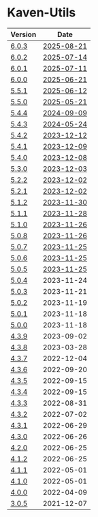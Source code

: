# Kaven-Utils

| Version | Date |
|---|---|
| [6.0.3](6.0.3) | [2025-08-21](# "2025-08-21T09:40:41.260Z") |
| [6.0.2](6.0.2) | [2025-07-14](# "2025-07-14T13:18:26.823Z") |
| [6.0.1](6.0.1) | [2025-07-11](# "2025-07-11T19:37:21.683Z") |
| [6.0.0](6.0.0) | [2025-06-21](# "2025-06-21T08:36:38.334Z") |
| [5.5.1](5.5.1) | [2025-06-12](# "2025-06-12T13:08:36.534Z") |
| [5.5.0](5.5.0) | [2025-05-21](# "2025-05-21T11:44:46.953Z") |
| [5.4.4](5.4.4) | [2024-09-09](# "2024-09-09T23:14:41.458Z") |
| [5.4.3](5.4.3) | [2024-05-24](# "2024-05-24T15:58:19.820Z") |
| [5.4.2](5.4.2) | [2023-12-12](# "2023-12-12T00:13:17.852Z") |
| [5.4.1](5.4.1) | [2023-12-09](# "2023-12-09T00:34:49.003Z") |
| [5.4.0](5.4.0) | [2023-12-08](# "2023-12-08T12:08:56.605Z") |
| [5.3.0](5.3.0) | [2023-12-03](# "2023-12-03T06:58:18.826Z") |
| [5.2.2](5.2.2) | [2023-12-02](# "2023-12-02T06:06:59.874Z") |
| [5.2.1](5.2.1) | [2023-12-02](# "2023-12-02T04:49:06.424Z") |
| [5.1.2](5.1.2) | [2023-11-30](# "2023-11-30T12:23:23.387Z") |
| [5.1.1](5.1.1) | [2023-11-28](# "2023-11-28T11:51:48.791Z") |
| [5.1.0](5.1.0) | [2023-11-26](# "2023-11-26T01:54:49.888Z") |
| [5.0.8](5.0.8) | [2023-11-26](# "2023-11-26T00:34:04.194Z") |
| [5.0.7](5.0.7) | [2023-11-25](# "2023-11-25T16:18:06.244Z") |
| [5.0.6](5.0.6) | [2023-11-25](# "2023-11-25T08:15:29.630Z") |
| [5.0.5](5.0.5) | [2023-11-25](# "2023-11-25T03:52:28.637Z") |
| [5.0.4](5.0.4) | 2023-11-24 |
| [5.0.3](5.0.3) | 2023-11-21 |
| [5.0.2](5.0.2) | 2023-11-19 |
| [5.0.1](5.0.1) | 2023-11-18 |
| [5.0.0](5.0.0) | 2023-11-18 |
| [4.3.9](4.3.9) | 2023-09-02 |
| [4.3.8](4.3.8) | 2023-03-28 |
| [4.3.7](4.3.7) | 2022-12-04 |
| [4.3.6](4.3.6) | 2022-09-20 |
| [4.3.5](4.3.5) | 2022-09-15 |
| [4.3.4](4.3.4) | 2022-09-15 |
| [4.3.3](4.3.3) | 2022-08-31 |
| [4.3.2](4.3.2) | 2022-07-02 |
| [4.3.1](4.3.1) | 2022-06-29 |
| [4.3.0](4.3.0) | 2022-06-26 |
| [4.2.0](4.2.0) | 2022-06-25 |
| [4.1.2](4.1.2) | 2022-06-25 |
| [4.1.1](4.1.1) | 2022-05-01 |
| [4.1.0](4.1.0) | 2022-05-01 |
| [4.0.0](4.0.0) | 2022-04-09 |
| [3.0.5](3.0.5) | 2021-12-07 |
